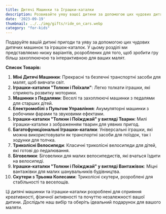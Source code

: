 ```yaml
---
title: Дитячі Машинки та Іграшки-каталки
description: Розвивайте уяву вашої дитини за допомогою цих чудових дитячих машинок та іграшок-каталок.
date: '2023-09-19'
thumbnail: ../../img/gifts/ride_on_cars.webp
category: "for-kids"
---
```

Подаруйте вашій дитині пригоди та уяву за допомогою цих чудових дитячих машинок та іграшок-каталок. У цьому розділі ми представляємо низку варіантів, розроблених для того, щоб зробити гру більш захоплюючою та інтерактивною для ваших малят.

**Список Товарів:**
1. **Міні Дитячі Машинки**: Прекрасні та безпечні транспортні засоби для малят, щоб вивчати світ.
2. **Іграшки-каталки "Толкни і Поїхали"**: Легко толкати іграшки, які сприяють розвитку моторики.
3. **Машинки з Педалями**: Веселі та захоплюючі машинки з педалями для старших дітей.
4. **Електромобілі з Пультом Управління**: Акумуляторні машинки з робочими фарами та звуковими ефектами.
5. **Іграшки-каталки "Толкни і Поїжджай" у вигляді Тварин**: Милі іграшки-каталки з зображенням тварин для уявних пригод.
6. **Багатофункціональні Іграшки-каталки**: Універсальні іграшки, які можна використовувати як транспортні засоби для поїздок, так і ходунки для толчка.
7. **Триколісні Велосипеди**: Класичні триколісні велосипеди для дітей, які готові до педалювання.
8. **Біговелики**: Біговелики для малих велосипедистів, які вчаться їздити на велосипеді.
9. **Іграшки-каталки "Толкни і Поїжджай" у вигляді Вантажівок**: Міцні вантажівки для малих шанувальників будівництва.
10. **Скутери з Трьома Колесами**: Триколісні скутери, розроблені для стабільності та веселощів.

Ці дитячі машинки та іграшки-каталки розроблені для сприяння креативності, фізичної активності та почуттю незалежності вашої дитини. Дослідьте наш вибір та оберіть ідеальний подарунок для вашого маляти.
